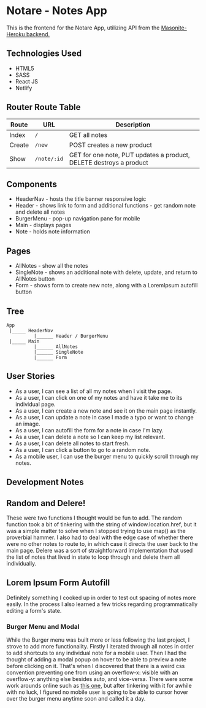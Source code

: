 # Notare - Notes App

This is the frontend for the Notare App, utilizing API from the [Masonite-Heroku backend.](https://github.com/elikyaB/seirp-p4-backend2d)


## Technologies Used
- HTML5
- SASS
- React JS
- Netlify

## Router Route Table

| Route | URL | Description |
| ----- | --- | ----------- |
| Index | `/` | GET all notes |
| Create | `/new` | POST creates a new product |
| Show | `/note/:id` | GET for one note, PUT updates a product, DELETE destroys a product |

## Components
- HeaderNav - hosts the title banner responsive logic
- Header - shows link to form and additional functions - get random note and delete all notes
- BurgerMenu - pop-up navigation pane for mobile
- Main - displays pages
- Note - holds note information

## Pages
- AllNotes - show all the notes
- SingleNote - shows an additional note with delete, update, and return to AllNotes button
- Form - shows form to create new note, along with a LoremIpsum autofill button

## Tree
```
App
 |_____ HeaderNav
          |______ Header / BurgerMenu
 |_____ Main
          |______ AllNotes
          |______ SingleNote
          |______ Form
```

## User Stories
- As a user, I can see a list of all my notes when I visit the page.
- As a user, I can click on one of my notes and have it take me to its individual page.
- As a user, I can create a new note and see it on the main page instantly.
- As a user, I can update a note in case I made a typo or want to change an image.
- As a user, I can autofill the form for a note in case I'm lazy.
- As a user, I can delete a note so I can keep my list relevant.
- As a user, I can delete all notes to start fresh.
- As a user, I can click a button to go to a random note.
- As a mobile user, I can use the burger menu to quickly scroll through my notes.

## Development Notes

## Random and Delere!
These were two functions I thought would be fun to add. The random function took a bit of tinkering with the string of window.location.href, but it was a simple matter to solve when I stopped trying to use map() as the proverbial hammer. I also had to deal with the edge case of whether there were no other notes to route to, in which case it directs the user back to the main page. Delere was a sort of straightforward implementation that used the list of notes that lived in state to loop through and delete them all individually.

## Lorem Ipsum Form Autofill
Definitely something I cooked up in order to test out spacing of notes more easily. In the process I also learned a few tricks regarding programmatically editing a form's state.

### Burger Menu and Modal
While the Burger menu was built more or less following the last project, I strove to add more functionality. Firstly I iterated through all notes in order to add shortcuts to any individual note for a mobile user. Then I had the thought of adding a modal popup on hover to be able to preview a note before clicking on it. That's when I discovered that there is a weird css convention preventing one from using an overflow-x: visible with an overflow-y: anything else besides auto, and vice-versa. There were some work arounds online such as [this one](https://css-tricks.com/popping-hidden-overflow/), but after tinkering with it for awhile with no luck, I figured no mobile user is going to be able to cursor hover over the burger menu anytime soon and called it a day.
